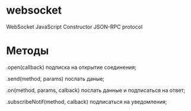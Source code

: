websocket
=========

WebSocket JavaScript Constructor JSON-RPC protocol


Методы
=========

  .open(callback) подписка на открытие соединения;
  
  .send(method, params) послать даные;
  
  .on(method, params, calback) послать данные и подписаться на ответ;
  
  .subscribeNotif(method, calback) подписаться на уведомления;
  

